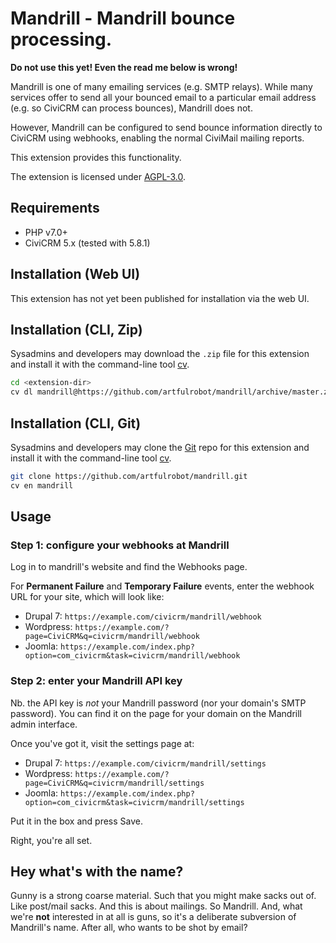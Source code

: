 # Mandrill - Mandrill bounce processing.

**Do not use this yet! Even the read me below is wrong!**

Mandrill is one of many emailing services (e.g. SMTP relays). While many services
offer to send all your bounced email to a particular email address (e.g. so
CiviCRM can process bounces), Mandrill does not.

However, Mandrill can be configured to send bounce information directly to
CiviCRM using webhooks, enabling the normal CiviMail mailing reports.

This extension provides this functionality.

The extension is licensed under [AGPL-3.0](LICENSE.txt).

## Requirements

* PHP v7.0+
* CiviCRM 5.x (tested with 5.8.1)

## Installation (Web UI)

This extension has not yet been published for installation via the web UI.

## Installation (CLI, Zip)

Sysadmins and developers may download the `.zip` file for this extension and
install it with the command-line tool [cv](https://github.com/civicrm/cv).

```bash
cd <extension-dir>
cv dl mandrill@https://github.com/artfulrobot/mandrill/archive/master.zip
```

## Installation (CLI, Git)

Sysadmins and developers may clone the [Git](https://en.wikipedia.org/wiki/Git) repo for this extension and
install it with the command-line tool [cv](https://github.com/civicrm/cv).

```bash
git clone https://github.com/artfulrobot/mandrill.git
cv en mandrill
```

## Usage

### Step 1: configure your webhooks at Mandrill

Log in to mandrill's website and find the Webhooks page.

For **Permanent Failure** and **Temporary Failure** events, enter the webhook
URL for your site, which will look like:

- Drupal 7: `https://example.com/civicrm/mandrill/webhook`
- Wordpress: `https://example.com/?page=CiviCRM&q=civicrm/mandrill/webhook`
- Joomla: `https://example.com/index.php?option=com_civicrm&task=civicrm/mandrill/webhook`

### Step 2: enter your Mandrill API key

Nb. the API key is *not* your Mandrill password (nor your domain's SMTP
password). You can find it on the page for your domain on the Mandrill admin
interface.

Once you've got it, visit the settings page at:

- Drupal 7: `https://example.com/civicrm/mandrill/settings`
- Wordpress: `https://example.com/?page=CiviCRM&q=civicrm/mandrill/settings`
- Joomla: `https://example.com/index.php?option=com_civicrm&task=civicrm/mandrill/settings`

Put it in the box and press Save.

Right, you're all set.


## Hey what's with the name?

Gunny is a strong coarse material. Such that you might make sacks out of. Like
post/mail sacks. And this is about mailings. So Mandrill. And, what we're
**not** interested in at all is guns, so it's a deliberate subversion of
Mandrill's name. After all, who wants to be shot by email?
